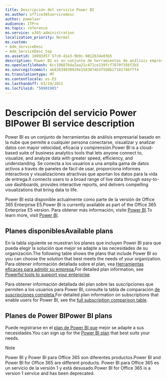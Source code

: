 ```yaml
---
title: Descripción del servicio Power BI
ms.author: office365servicedesc
author: pamelaar
audience: ITPro
ms.topic: reference
ms.service: o365-administration
localization_priority: Normal
ms.custom:
- Adm_ServiceDesc
- Adm_ServiceDesc_top
ms.assetid: 18093d57-57c0-41e3-9b9c-9812634e03b5
description: Power BI es un conjunto de herramientas de análisis empresarial basado en la nube que permite a cualquier persona conectarse, visualizar y analizar datos con mayor velocidad, eficacia y comprensión. Se conecta a los usuarios a una amplia gama de datos activos a través de paneles de fácil de usar, proporciona informes interactivos y visualizaciones atractivas que aportan los datos para la vida de entrega.
ms.openlocfilehash: 6cc1968764a2aa21c471ce139fcf7870f356f2b5
ms.sourcegitcommit: ab82834030929e1583074b3f5b0b27182746fff4
ms.translationtype: MT
ms.contentlocale: es-ES
ms.lasthandoff: 03/19/2021
ms.locfileid: "50901985"
---
```

# <a name="power-bi-service-description"></a><span data-ttu-id="55dad-104">Descripción del servicio Power BI</span><span class="sxs-lookup"><span data-stu-id="55dad-104">Power BI service description</span></span>

<span data-ttu-id="55dad-105">Power BI es un conjunto de herramientas de análisis empresarial basado en la nube que permite a cualquier persona conectarse, visualizar y analizar datos con mayor velocidad, eficacia y comprensión.</span><span class="sxs-lookup"><span data-stu-id="55dad-105">Power BI is a cloud-based suite of business analytics tools that lets anyone connect to, visualize, and analyze data with greater speed, efficiency, and understanding.</span></span> <span data-ttu-id="55dad-106">Se conecta a los usuarios a una amplia gama de datos activos a través de paneles de fácil de usar, proporciona informes interactivos y visualizaciones atractivas que aportan los datos para la vida de entrega.</span><span class="sxs-lookup"><span data-stu-id="55dad-106">It connects users to a broad range of live data through easy-to-use dashboards, provides interactive reports, and delivers compelling visualizations that bring data to life.</span></span>

<span data-ttu-id="55dad-107">Power BI está disponible actualmente como parte de la versión de Office 365 Enterprise E5.</span><span class="sxs-lookup"><span data-stu-id="55dad-107">Power BI is currently available as part of the Office 365 Enterprise E5 version.</span></span> <span data-ttu-id="55dad-108">Para obtener más información, visite [Power BI](https://powerbi.microsoft.com/).</span><span class="sxs-lookup"><span data-stu-id="55dad-108">To learn more, visit [Power BI](https://powerbi.microsoft.com/).</span></span>

## <a name="available-plans"></a><span data-ttu-id="55dad-109">Planes disponibles</span><span class="sxs-lookup"><span data-stu-id="55dad-109">Available plans</span></span>

<span data-ttu-id="55dad-110">En la tabla siguiente se muestran los planes que incluyen Power BI para que pueda elegir la solución que mejor se adapte a las necesidades de su organización.</span><span class="sxs-lookup"><span data-stu-id="55dad-110">The following table shows the plans that include Power BI so you can choose the solution that best meets the needs of your organization.</span></span> <span data-ttu-id="55dad-111">Para obtener información detallada sobre el plan, vea [Herramientas eficaces para admitir su empresa.](https://www.microsoft.com/microsoft-365/enterprise/compare-office-365-plans)</span><span class="sxs-lookup"><span data-stu-id="55dad-111">For detailed plan information, see [Powerful tools to support your enterprise](https://www.microsoft.com/microsoft-365/enterprise/compare-office-365-plans).</span></span>

<span data-ttu-id="55dad-112">Para obtener información detallada del plan sobre las suscripciones que permiten a los usuarios para Power BI, consulte la tabla de comparación [de suscripciones completa.](https://www.microsoft.com/microsoft-365/compare-microsoft-365-enterprise-plans)</span><span class="sxs-lookup"><span data-stu-id="55dad-112">For detailed plan information on subscriptions that enable users for Power BI, see the [full subscription comparison table](https://www.microsoft.com/microsoft-365/compare-microsoft-365-enterprise-plans).</span></span>
 
## <a name="power-bi-plans"></a><span data-ttu-id="55dad-113">Planes de Power BI</span><span class="sxs-lookup"><span data-stu-id="55dad-113">Power BI plans</span></span>

<span data-ttu-id="55dad-114">Puede registrarse en el [plan de Power BI que](https://go.microsoft.com/fwlink/?LinkID=786854) mejor se adapte a sus necesidades.</span><span class="sxs-lookup"><span data-stu-id="55dad-114">You can sign up for the [Power BI plan](https://go.microsoft.com/fwlink/?LinkID=786854) that best suits your needs.</span></span> 
  
> [!NOTE]
> <span data-ttu-id="55dad-115">Power BI y Power BI para Office 365 son diferentes productos.</span><span class="sxs-lookup"><span data-stu-id="55dad-115">Power BI and Power BI for Office 365 are different products.</span></span> <span data-ttu-id="55dad-116">Power BI para Office 365 es un servicio de la versión 1 y está desusado.</span><span class="sxs-lookup"><span data-stu-id="55dad-116">Power BI for Office 365 is a version 1 service and has been deprecated.</span></span> 
  